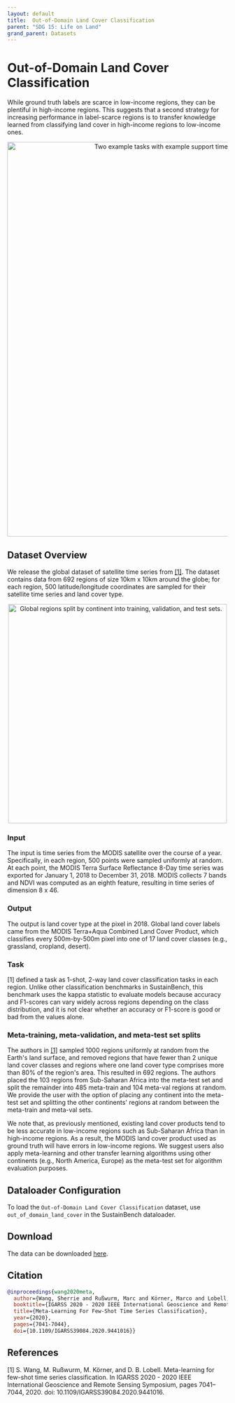 ```yaml
---
layout: default
title:  Out-of-Domain Land Cover Classification
parent: "SDG 15: Life on Land"
grand_parent: Datasets
---
```


# Out-of-Domain Land Cover Classification

While ground truth labels are scarce in low-income regions, they can be plentiful in high-income regions. This suggests that a second strategy for increasing performance in label-scarce regions is to transfer knowledge learned from classifying land cover in high-income regions to low-income ones.

<p style="text-align: center">
<img src="{{ site.baseurl }}/assets/images/land_cover_ood_example.png" width="900" title="Two example tasks with example support time series from the MODIS satellite.">
</p>

## Dataset Overview

We release the global dataset of satellite time series from [[1]](#references). The dataset contains data from 692 regions of size 10km x 10km around the globe; for each region, 500 latitude/longitude coordinates are sampled for their satellite time series and land cover type.

<p style="text-align: center">
<img src="{{ site.baseurl }}/assets/images/modis_task_map.png" width="500" title="Global regions split by continent into training, validation, and test sets.">
</p>

### Input
The input is time series from the MODIS satellite over the course of a year. Specifically, in each region, 500 points were sampled uniformly at random. At each point, the MODIS Terra Surface Reflectance 8-Day time series was exported for January 1, 2018 to December 31, 2018. MODIS collects 7 bands and NDVI was computed as an eighth feature, resulting in time series of dimension 8 x 46.

### Output
The output is land cover type at the pixel in 2018. Global land cover labels came from the MODIS Terra+Aqua Combined Land Cover Product, which classifies every 500m-by-500m pixel into one of 17 land cover classes (e.g., grassland, cropland, desert).

### Task
[1] defined a task as 1-shot, 2-way land cover classification tasks in each region. Unlike other classification benchmarks in SustainBench, this benchmark uses the kappa statistic to evaluate models because accuracy and F1-scores can vary widely across regions depending on the class distribution, and it is not clear whether an accuracy or F1-score is good or bad from the values alone.

### Meta-training, meta-validation, and meta-test set splits
The authors in [[1]](#references) sampled 1000 regions uniformly at random from the Earth's land surface, and removed regions that have fewer than 2 unique land cover classes and regions where one land cover type comprises more than 80% of the region's area. This resulted in 692 regions. The authors placed the 103 regions from Sub-Saharan Africa into the meta-test set and split the remainder into 485 meta-train and 104 meta-val regions at random. We provide the user with the option of placing any continent into the meta-test set and splitting the other continents' regions at random between the meta-train and meta-val sets.

We note that, as previously mentioned, existing land cover products tend to be less accurate in low-income regions such as Sub-Saharan Africa than in high-income regions. As a result, the MODIS land cover product used as ground truth will have errors in low-income regions. We suggest users also apply meta-learning and other transfer learning algorithms using other continents (e.g., North America, Europe) as the meta-test set for algorithm evaluation purposes.

## Dataloader Configuration

To load the ``Out-of-Domain Land Cover Classification`` dataset, use ``out_of_domain_land_cover`` in the SustainBench dataloader.

## Download

The data can be downloaded [here](https://drive.google.com/drive/folders/138EeHCXxYJZ_OdNqgcn4olY2-CCxEnVa?usp=sharing).


## Citation

```bibtex
@inproceedings{wang2020meta,
  author={Wang, Sherrie and Rußwurm, Marc and Körner, Marco and Lobell, David B.},
  booktitle={IGARSS 2020 - 2020 IEEE International Geoscience and Remote Sensing Symposium},
  title={Meta-Learning For Few-Shot Time Series Classification},
  year={2020},
  pages={7041-7044},
  doi={10.1109/IGARSS39084.2020.9441016}}
```

## References

[1] S. Wang, M. Rußwurm, M. Körner, and D. B. Lobell. Meta-learning for few-shot time series classification. In IGARSS 2020 - 2020 IEEE International Geoscience and Remote Sensing Symposium, pages 7041–7044, 2020. doi: 10.1109/IGARSS39084.2020.9441016.
